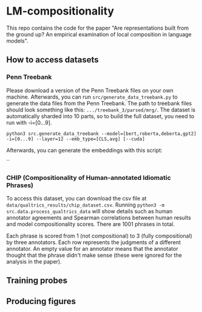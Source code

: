 # LM-compositionality

This repo contains the code for the paper "Are representations built from the ground up? An empirical examination of local composition in language models". 

## How to access datasets

### Penn Treebank

Please download a version of the Penn Treebank files on your own machine. Afterwards, you can run `src/generate_data_treebank.py` to generate the data files from the Penn Treebank.
The path to treebank files should look something like this: `.../treebank_3/parsed/mrg/`. The dataset is automatically sharded into 10 parts, so to build the full dataset,
you need to run with -i=[0...9].

`python3 src.generate_data_treebank --model=[bert,roberta,deberta,gpt2] -i=[0...9] --layer=12 --emb_type=[CLS,avg] [--cuda]`

Afterwards, you can generate the embeddings with this script: 

``

### CHIP (Compositionality of Human-annotated Idiomatic Phrases)

To access this dataset, you can download the csv file at `data/qualtrics_results/chip_dataset.csv`. Running `python3 -m src.data.process_qualtrics_data` will show details such as human annotator agreements and Spearman correlations between human results
and model compositionality scores. There are 1001 phrases in total.

Each phrase is scored from 1 (not compositional) to 3 (fully compositional) by three annotators. Each row represents the judgments of a different annotator.
An empty value for an annotator means that the annotator thought that the phrase didn't make sense (these were ignored for the analysis in the paper).

## Training probes


## Producing figures
